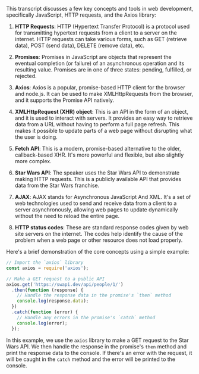 This transcript discusses a few key concepts and tools in web development, specifically JavaScript, HTTP requests, and the Axios library:

1. **HTTP Requests**: HTTP (Hypertext Transfer Protocol) is a protocol used for transmitting hypertext requests from a client to a server on the internet. HTTP requests can take various forms, such as GET (retrieve data), POST (send data), DELETE (remove data), etc.

2. **Promises**: Promises in JavaScript are objects that represent the eventual completion (or failure) of an asynchronous operation and its resulting value. Promises are in one of three states: pending, fulfilled, or rejected.

3. **Axios**: Axios is a popular, promise-based HTTP client for the browser and node.js. It can be used to make XMLHttpRequests from the browser, and it supports the Promise API natively. 

4. **XMLHttpRequest (XHR) object**: This is an API in the form of an object, and it is used to interact with servers. It provides an easy way to retrieve data from a URL without having to perform a full page refresh. This makes it possible to update parts of a web page without disrupting what the user is doing.

5. **Fetch API**: This is a modern, promise-based alternative to the older, callback-based XHR. It's more powerful and flexible, but also slightly more complex.

6. **Star Wars API**: The speaker uses the Star Wars API to demonstrate making HTTP requests. This is a publicly available API that provides data from the Star Wars franchise.

7. **AJAX**: AJAX stands for Asynchronous JavaScript And XML. It's a set of web technologies used to send and receive data from a client to a server asynchronously, allowing web pages to update dynamically without the need to reload the entire page.

8. **HTTP status codes**: These are standard response codes given by web site servers on the internet. The codes help identify the cause of the problem when a web page or other resource does not load properly.

Here's a brief demonstration of the core concepts using a simple example:

```javascript
// Import the `axios` library
const axios = require('axios');

// Make a GET request to a public API
axios.get('https://swapi.dev/api/people/1/')
  .then(function (response) {
    // Handle the response data in the promise's `then` method
    console.log(response.data);
  })
  .catch(function (error) {
    // Handle any errors in the promise's `catch` method
    console.log(error);
  });
```

In this example, we use the `axios` library to make a GET request to the Star Wars API. We then handle the response in the promise's `then` method and print the response data to the console. If there's an error with the request, it will be caught in the `catch` method and the error will be printed to the console.
